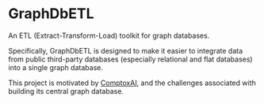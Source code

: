 # GraphDbETL

An ETL (Extract-Transform-Load) toolkit for graph databases.

Specifically, GraphDbETL is designed to make it easier to integrate data from
public third-party databases (especially relational and flat databases) into
a single graph database.

This project is motivated by [ComptoxAI](https://comptox.ai/), and the 
challenges associated with building its central graph database.
